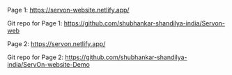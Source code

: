 Page 1: https://servon-website.netlify.app/

Git repo for Page 1: https://github.com/shubhankar-shandilya-india/Servon-web


Page 2: https://servon.netlify.app/

Git repo for Page 2: https://github.com/shubhankar-shandilya-india/ServOn-website-Demo
